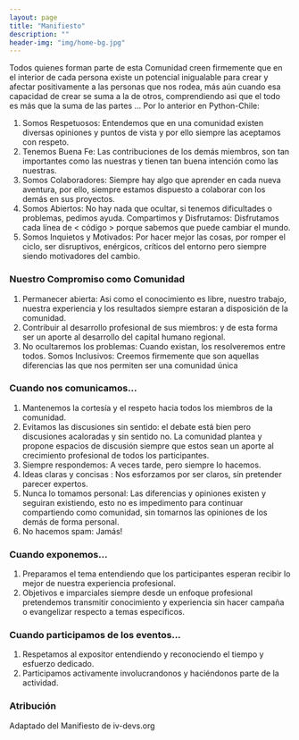 ```yaml
---
layout: page
title: "Manifiesto"
description: ""
header-img: "img/home-bg.jpg"
---
```



Todos quienes forman parte de esta Comunidad creen firmemente que en el interior de cada persona existe un potencial inigualable para crear y afectar positivamente a las personas que nos rodea, más aún cuando esa capacidad de crear se suma a la de otros, comprendiendo asi que el todo es más que la suma de las partes … Por lo anterior en Python-Chile:

1. Somos Respetuosos: Entendemos que en una comunidad existen diversas opiniones y puntos de vista y por ello siempre las aceptamos con respeto.
2. Tenemos Buena Fe: Las contribuciones de los demás miembros, son tan importantes como las nuestras y tienen tan buena intención como las nuestras.
3. Somos Colaboradores: Siempre hay algo que aprender en cada nueva aventura, por ello, siempre estamos dispuesto a colaborar con los demás en sus proyectos.
4. Somos Abiertos: No hay nada que ocultar, si tenemos dificultades o problemas, pedimos ayuda.
Compartimos y Disfrutamos: Disfrutamos cada línea de < código > porque sabemos que puede cambiar el mundo.
5. Somos Inquietos y Motivados: Por hacer mejor las cosas, por romper el ciclo, ser disruptivos, enérgicos, críticos del entorno pero siempre siendo motivadores del cambio.

### Nuestro Compromiso como Comunidad
1. Permanecer abierta: Asi como el conocimiento es libre, nuestro trabajo, nuestra experiencia y los resultados siempre estaran a disposición de la comunidad.
2. Contribuir al desarrollo profesional de sus miembros: y de esta forma ser un aporte al desarrollo del capital humano regional.
3. No ocultaremos los problemas: Cuando existan, los resolveremos entre todos.
Somos Inclusivos: Creemos firmemente que son aquellas diferencias las que nos permiten ser una comunidad única

### Cuando nos comunicamos...

1. Mantenemos la cortesía y el respeto hacia todos los miembros de la comunidad.
2. Evitamos las discusiones sin sentido: el debate está bien pero discusiones acaloradas y sin sentido no. La comunidad plantea y propone espacios de discusión siempre que estos sean un aporte al crecimiento profesional de todos los participantes.
3. Siempre respondemos: A veces tarde, pero siempre lo hacemos.
4. Ideas claras y concisas : Nos esforzamos por ser claros, sin pretender parecer expertos.
5. Nunca lo tomamos personal: Las diferencias y opiniones existen y seguiran existiendo, esto no es impedimento para continuar compartiendo como comunidad, sin tomarnos las opiniones de los demás de forma personal.
6. No hacemos spam: Jamás!

### Cuando exponemos...

1. Preparamos el tema entendiendo que los participantes esperan recibir lo mejor de nuestra experiencia profesional.
2. Objetivos e imparciales siempre desde un enfoque profesional pretendemos transmitir conocimiento y experiencia sin hacer campaña o evangelizar respecto a temas especificos.

### Cuando participamos de los eventos...

1. Respetamos al expositor entendiendo y reconociendo el tiempo y esfuerzo dedicado.
2. Participamos activamente involucrandonos y haciéndonos parte de la actividad.

### Atribución

Adaptado del Manifiesto de iv-devs.org
